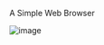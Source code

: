 A Simple Web Browser

![image](https://user-images.githubusercontent.com/96126679/177240237-720e37c1-99c9-433d-b0bc-027331ca6ef5.png)


